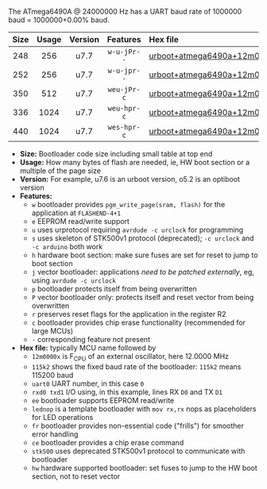 The ATmega6490A @ 24000000 Hz has a UART baud rate of 1000000 baud = 1000000+0.00% baud.

|Size|Usage|Version|Features|Hex file|
|:-:|:-:|:-:|:-:|:--|
|248|256|u7.7|`w-u-jPr--`|[urboot+atmega6490a+12m0000x++500k0_uart0_rxe0_txe1_lednop.hex](https://raw.githubusercontent.com/stefanrueger/urboot.hex/main/mcus/atmega6490a/external_oscillator/fcpu+12m0000_Hz/br++500k0_bps/urboot+atmega6490a+12m0000x++500k0_uart0_rxe0_txe1_lednop.hex)|
|252|256|u7.7|`w-u-jpr--`|[urboot+atmega6490a+12m0000x++500k0_uart0_rxe0_txe1_lednop_fr.hex](https://raw.githubusercontent.com/stefanrueger/urboot.hex/main/mcus/atmega6490a/external_oscillator/fcpu+12m0000_Hz/br++500k0_bps/urboot+atmega6490a+12m0000x++500k0_uart0_rxe0_txe1_lednop_fr.hex)|
|350|512|u7.7|`weu-jPr-c`|[urboot+atmega6490a+12m0000x++500k0_uart0_rxe0_txe1_ee_lednop_fr_ce.hex](https://raw.githubusercontent.com/stefanrueger/urboot.hex/main/mcus/atmega6490a/external_oscillator/fcpu+12m0000_Hz/br++500k0_bps/urboot+atmega6490a+12m0000x++500k0_uart0_rxe0_txe1_ee_lednop_fr_ce.hex)|
|336|1024|u7.7|`weu-hpr-c`|[urboot+atmega6490a+12m0000x++500k0_uart0_rxe0_txe1_ee_lednop_fr_ce_hw.hex](https://raw.githubusercontent.com/stefanrueger/urboot.hex/main/mcus/atmega6490a/external_oscillator/fcpu+12m0000_Hz/br++500k0_bps/urboot+atmega6490a+12m0000x++500k0_uart0_rxe0_txe1_ee_lednop_fr_ce_hw.hex)|
|440|1024|u7.7|`wes-hpr-c`|[urboot+atmega6490a+12m0000x++500k0_uart0_rxe0_txe1_ee_lednop_fr_ce_stk500_hw.hex](https://raw.githubusercontent.com/stefanrueger/urboot.hex/main/mcus/atmega6490a/external_oscillator/fcpu+12m0000_Hz/br++500k0_bps/urboot+atmega6490a+12m0000x++500k0_uart0_rxe0_txe1_ee_lednop_fr_ce_stk500_hw.hex)|

- **Size:** Bootloader code size including small table at top end
- **Usage:** How many bytes of flash are needed, ie, HW boot section or a multiple of the page size
- **Version:** For example, u7.6 is an urboot version, o5.2 is an optiboot version
- **Features:**
  + `w` bootloader provides `pgm_write_page(sram, flash)` for the application at `FLASHEND-4+1`
  + `e` EEPROM read/write support
  + `u` uses urprotocol requiring `avrdude -c urclock` for programming
  + `s` uses skeleton of STK500v1 protocol (deprecated); `-c urclock` and `-c arduino` both work
  + `h` hardware boot section: make sure fuses are set for reset to jump to boot section
  + `j` vector bootloader: applications *need to be patched externally*, eg, using `avrdude -c urclock`
  + `p` bootloader protects itself from being overwritten
  + `P` vector bootloader only: protects itself and reset vector from being overwritten
  + `r` preserves reset flags for the application in the register R2
  + `c` bootloader provides chip erase functionality (recommended for large MCUs)
  + `-` corresponding feature not present
- **Hex file:** typically MCU name followed by
  + `12m0000x` is F<sub>CPU</sub> of an external oscillator, here 12.0000 MHz
  + `115k2` shows the fixed baud rate of the bootloader: `115k2` means 115200 baud
  + `uart0` UART number, in this case `0`
  + `rxd0 txd1` I/O using, in this example, lines RX `D0` and TX `D1`
  + `ee` bootloader supports EEPROM read/write
  + `lednop` is a template bootloader with `mov rx,rx` nops as placeholders for LED operations
  + `fr` bootloader provides non-essential code ("frills") for smoother error handling
  + `ce` bootloader provides a chip erase command
  + `stk500` uses deprecated STK500v1 protocol to communicate with bootloader
  + `hw` hardware supported bootloader: set fuses to jump to the HW boot section, not to reset vector
